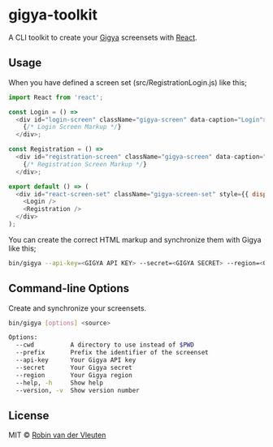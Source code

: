 # gigya-toolkit

A CLI toolkit to create your [Gigya](https://www.gigya.com) screensets with [React](https://reactjs.org/).

## Usage

When you have defined a screen set (src/RegistrationLogin.js) like this;

```js
import React from 'react';

const Login = () =>
  <div id="login-screen" className="gigya-screen" data-caption="Login">
    {/* Login Screen Markup */}
  </div>;

const Registration = () =>
  <div id="registration-screen" className="gigya-screen" data-caption="Register">
    {/* Registration Screen Markup */}
  </div>;

export default () => (
  <div id="react-screen-set" className="gigya-screen-set" style={{ display: 'none' }}>
    <Login />
    <Registration />
  </div>
);
```

You can create the correct HTML markup and synchronize them with Gigya like this;

```bash
bin/gigya --api-key=<GIGYA API KEY> --secret=<GIGYA SECRET> --region=<GIGYA DATACENTER> src
```

## Command-line Options

Create and synchronize your screensets.

```bash
bin/gigya [options] <source>

Options:
  --cwd          A directory to use instead of $PWD
  --prefix       Prefix the identifier of the screenset
  --api-key      Your Gigya API key                                    [string]
  --secret       Your Gigya secret                                     [string]
  --region       Your Gigya region                                     [string]
  --help, -h     Show help                                             [boolean]
  --version, -v  Show version number                                   [boolean]
```

## License

MIT © [Robin van der Vleuten](https://www.robinvdvleuten.nl)
